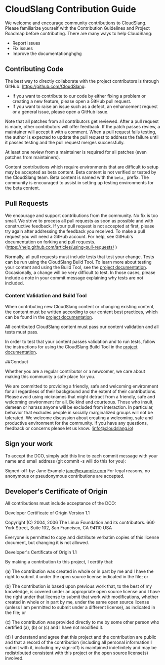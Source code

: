 # CloudSlang Contribution Guide

We welcome and encourage community contributions to CloudSlang.
Please familiarize yourself with the Contribution Guidelines and Project Roadmap before contributing.
There are many ways to help CloudSlang:
* Report issues
* Fix issues
* Improve the documentationghghg


## Contributing Code

The best way to directly collaborate with the project contributors is through GitHub: https://github.com/CloudSlang.
* If you want to contribute to our code by either fixing a problem or creating a new feature, please open a GitHub pull request.
* If you want to raise an issue such as a defect, an enhancement request or a general issue, please open a GitHub issue.


Note that all patches from all contributors get reviewed.
After a pull request is made, other contributors will offer feedback. If the patch passes review, a maintainer will accept it with a comment.
When a pull request fails testing, the author is expected to update the pull request to address the failure until it passes testing and the pull request merges successfully.

At least one review from a maintainer is required for all patches (even patches from maintainers).

Content contributions which require environments that are difficult to setup
may be accepted as beta content. Beta content is not verified or tested by the
CloudSlang team. Beta content is named with the `beta_` prefix. The community
is encouraged to assist in setting up testing environments for the beta content.  

## Pull Requests
We encourage and support contributions from the community. No fix is too small. We strive to process all pull requests as soon as possible and with constructive feedback. If your pull request is not accepted at first, please try again after addressing the feedback you received.
To make a pull request you will need a GitHub account. For help, see GitHub's documentation on forking and pull requests. (https://help.github.com/articles/using-pull-requests/ )

Normally, all pull requests must include tests that test your change. Tests can be run using the CloudSlang Build Tool. To learn more about testing your content and using the Build Tool, see the [project documentation](http://www.cloudslang.io/#/docs). Occasionally, a change will be very difficult to test. In those cases, please include a note in your commit message explaining why tests are not included.

### Content Validation and Build Tool

When contributing new CloudSlang content or changing existing content, the content must be written according to our content best practices, which can be found in the [project documentation](http://www.cloudslang.io/#/docs).

All contributed CloudSlang content must pass our content validation and all tests must pass.

In order to test that your content passes validation and to run tests, follow the instructions for using the CloudSlang Build Tool in the [project documentation](http://www.cloudslang.io/#/docs).

##Conduct

Whether you are a regular contributor or a newcomer, we care about making this community a safe place for you.

We are committed to providing a friendly, safe and welcoming environment for all regardless of their background and the extent of their contributions.
Please avoid using nicknames that might detract from a friendly, safe and welcoming environment for all.
Be kind and courteous.
Those who insult, demean or harass anyone will be excluded from interaction. In particular, behavior that excludes people in socially marginalized groups will not be tolerated.
We welcome discussion about creating a welcoming, safe and productive environment for the community. If you have any questions, feedback or concerns please let us know. (info@cloudslang.io)


## Sign your work

To accept the DCO, simply add this line to each commit message with your name and email address (git commit -s will do this for you):

Signed-off-by: Jane Example <jane@example.com>
For legal reasons, no anonymous or pseudonymous contributions are accepted.

## Developer's Certificate of Origin

All contributions must include acceptance of the DCO:

Developer Certificate of Origin
Version 1.1

Copyright (C) 2004, 2006 The Linux Foundation and its contributors.
660 York Street, Suite 102,
San Francisco, CA 94110 USA

Everyone is permitted to copy and distribute verbatim copies of this
license document, but changing it is not allowed.


Developer's Certificate of Origin 1.1

By making a contribution to this project, I certify that:

(a) The contribution was created in whole or in part by me and I
    have the right to submit it under the open source license
    indicated in the file; or

(b) The contribution is based upon previous work that, to the best
    of my knowledge, is covered under an appropriate open source
    license and I have the right under that license to submit that
    work with modifications, whether created in whole or in part
    by me, under the same open source license (unless I am
    permitted to submit under a different license), as indicated
    in the file; or

(c) The contribution was provided directly to me by some other
    person who certified (a), (b) or (c) and I have not modified
    it.

(d) I understand and agree that this project and the contribution
    are public and that a record of the contribution (including all
    personal information I submit with it, including my sign-off) is
    maintained indefinitely and may be redistributed consistent with
    this project or the open source license(s) involved.
